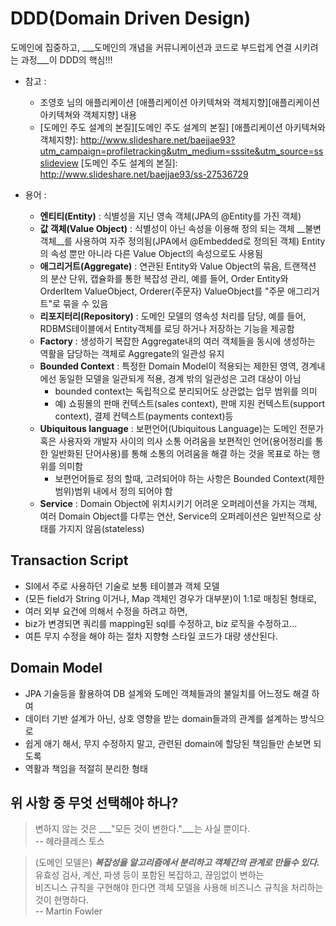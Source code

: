 # DDD(Domain Driven Design)
도메인에 집중하고, ___도메인의 개념을 커뮤니케이션과 코드로 부드럽게 연결 시키려는 과정___이 DDD의 핵심!!!


* 참고 : 
  - 조영호 님의 애플리케이션 [애플리케이션 아키텍쳐와 객체지향][애플리케이션 아키텍쳐와 객체지향] 내용
  - [도메인 주도 설계의 본질][도메인 주도 설계의 본질] 
[애플리케이션 아키텍쳐와 객체지향]: http://www.slideshare.net/baejjae93?utm_campaign=profiletracking&utm_medium=sssite&utm_source=ssslideview
[도메인 주도 설계의 본질]: http://www.slideshare.net/baejjae93/ss-27536729


* 용어 :
  - __엔티티(Entity)__ : 식별성을 지닌 영속 객체(JPA의 @Entity를 가진 객체) 
  - __값 객체(Value Object)__ : 식별성이 아닌 속성을 이용해 정의 되는 객체 __불변객체__를 사용하여 자주 정의됨(JPA에서 @Embedded로 정의된 객체)
  Entity의 속성 뿐만 아니라 다른 Value Object의 속성으로도 사용됨
  - __애그리거트(Aggregate)__ : 연관된 Entity와 Value Object의 묶음, 트랜잭션 의 분산 단위, 캡슐화를 통한 복잡성 관리,
  예를 들어, Order Entity와 OrderItem ValueObject, Orderer(주문자) ValueObject를 "주문 애그리거트"로 묶을 수 있음
  - __리포지터리(Repository)__ : 도메인 모델의 영속성 처리를 담당, 예를 들어, RDBMS테이블에서 Entity객체를 로딩 하거나 저장하는 기능을 제공함
  - __Factory__ : 생성하기 복잡한 Aggregate내의 여러 객체들을 동시에 생성하는 역활을 담당하는 객체로 Aggregate의 일관성 유지
  - __Bounded Context__ : 특정한 Domain Model이 적용되는 제한된 영역, 경계내에선 동일한 모델을 일관되게 적용, 경계 밖의 일관성은 고려 대상이 아님
  	- bounded context는 독립적으로 분리되어도 상관없는 업무 범위를 의미
  	- 예) 쇼핑몰의 판매 컨텍스트(sales context), 판매 지원 컨텍스트(support context), 결제 컨텍스트(payments context)등
  - __Ubiquitous language__ : 보편언어(Ubiquitous Language)는 도메인 전문가 혹은 사용자와 개발자 사이의 의사 소통 어려움을 보편적인 언어(용어정리를 통한 일반화된 단어사용)를 통해 소통의 어려움을 해결 하는 것을 목표로 하는 행위를 의미함
    - 보편언어들로 정의 할때, 고려되어야 하는 사항은 Bounded Context(제한범위)범위 내에서 정의 되어야 함
  - __Service__ : Domain Object에 위치시키기 어려운 오퍼레이션을 가지는 객체, 여러 Domain Object를 다루는 연산, Service의 오퍼레이션은 일반적으로 상태를 가지지 않음(stateless)

  
## Transaction Script
* SI에서 주로 사용하던 기술로 보통 테이블과 객체 모델<br/>
* (모든 field가 String 이거나, Map 객체인 경우가 대부분)이 1:1로 매칭된 형태로,<br/>
* 여러 외부 요건에 의해서 수정을 하려고 하면, 
* biz가 변경되면 쿼리를 mapping된 sql를 수정하고, biz 로직을 수정하고...<br/>
* 여튼 무지 수정을 해야 하는 절차 지향형 스타일 코드가 대량 생산된다.

## Domain Model
* JPA 기술등을 활용하여 DB 설계와 도메인 객체들과의 불일치를 어느정도 해결 하여 <br/> 
* 데이터 기반 설계가 아닌, 상호 영향을 받는 domain들과의 관계를 설계하는 방식으로<br/>
* 쉽게 애기 해서, 무지 수정하지 말고, 관련된 domain에 할당된 책임들만 손보면 되도록<br/>
* 역활과 책임을 적절히 분리한 형태 


## 위 사항 중 무엇 선택해야 하나?

> 변하지 않는 것은 ___"모든 것이 변한다."___는 사실 뿐이다.<br/> 
> -- 헤라클레스 토스

> (도메인 모델은) ___복잡성을 알고리즘에서 분리하고 객체간의 관계로 만들수 있다.___<br/>
> 유효성 검사, 계산, 파생 등이 포함된 복잡하고, 끊임없이 변하는<br/>
> 비즈니스 규칙을 구현해야 한다면 객체 모델을 사용해 비즈니스 규칙을 처리하는 것이 현명하다.<br/>
> -- Martin Fowler